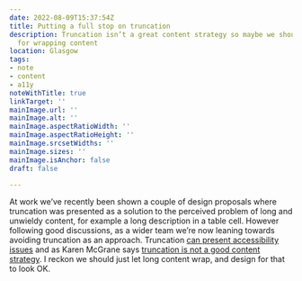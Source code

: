 ```yaml
---
date: 2022-08-09T15:37:54Z
title: Putting a full stop on truncation
description: Truncation isn’t a great content strategy so maybe we should just design
  for wrapping content
location: Glasgow
tags:
- note
- content
- a11y
noteWithTitle: true
linkTarget: ''
mainImage.url: ''
mainImage.alt: ''
mainImage.aspectRatioWidth: ''
mainImage.aspectRatioHeight: ''
mainImage.srcsetWidths: ''
mainImage.sizes: ''
mainImage.isAnchor: false
draft: false

---
```

At work we’ve recently been shown a couple of design proposals where truncation was presented as a solution to the perceived problem of long and unwieldy content, for example a long description in a table cell. However following good discussions, as a wider team we’re now leaning towards avoiding truncation as an approach. Truncation [can present accessibility issues](https://www.tpgi.com/the-ballad-of-text-overflow/) and as Karen McGrane says [truncation is not a good content strategy](https://freeagent.slack.com/archives/C37K79GCA/p1656058527349639?thread_ts=1656058159.790969&cid=C37K79GCA). I reckon we should just let long content wrap, and design for that to look OK.
